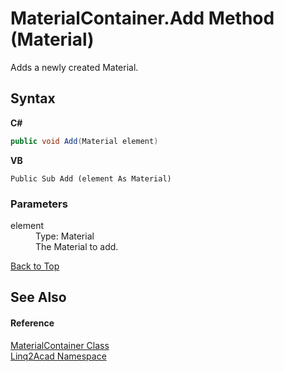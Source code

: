 # MaterialContainer.Add Method (Material)
 

Adds a newly created Material.

## Syntax

**C#**<br />
``` C#
public void Add(Material element)
```

**VB**<br />
``` VB
Public Sub Add (element As Material)
```


### Parameters
<dl><dt>element</dt><dd>Type: Material<br />The Material to add.</dd></dl>
<a href="#MaterialContainerAdd-Method-Material">Back to Top</a>

## See Also


#### Reference
<a href="T_Linq2Acad_MaterialContainer.md#MaterialContainer-Class">MaterialContainer Class</a><br /><a href="N_Linq2Acad.md#Linq2Acad-Namespace">Linq2Acad Namespace</a><br />
